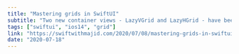 ```yaml
---
title: "Mastering grids in SwiftUI"
subtitle: "Two new container views - LazyVGrid and LazyHGrid - have been added to SwiftUI in iOS 14. These new container views arrange their child views in a grid that grows either vertically or horizontally, creating items only as needed. In this post, Majid demonstrates how we can create complex and adaptive layouts using these incredibly powerful new types."
tags: ["swiftui", "ios14", "grid"]
link: "https://swiftwithmajid.com/2020/07/08/mastering-grids-in-swiftui/"
date: "2020-07-18"
---
```


